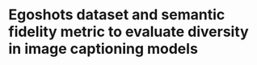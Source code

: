 Egoshots dataset and semantic fidelity metric to evaluate diversity in image captioning models
=====
